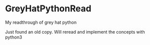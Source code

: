 # GreyHatPythonRead
My readthrough of grey hat python

Just found an old copy. Will reread and implement the concepts with python3
